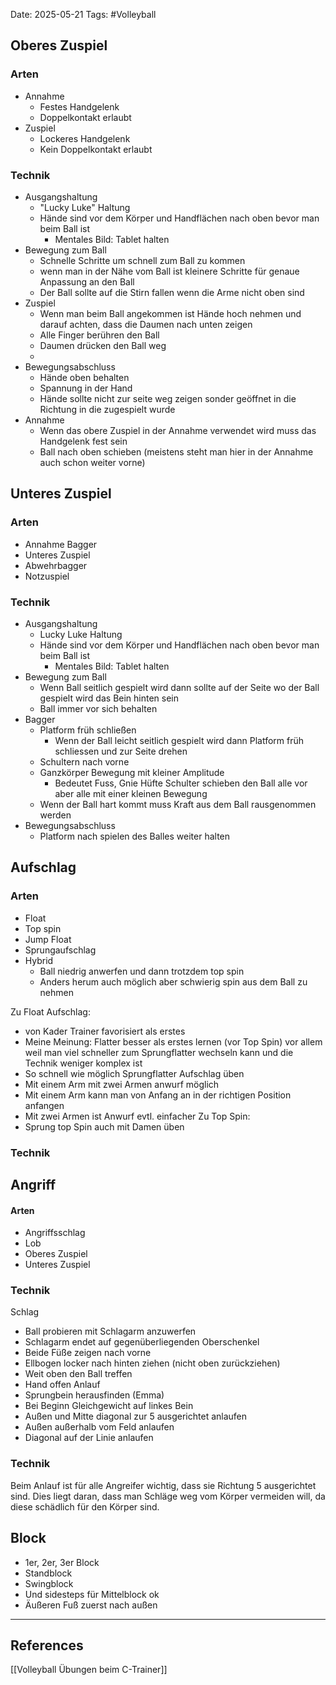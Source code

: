 Date: 2025-05-21
Tags: #Volleyball 
## Oberes Zuspiel
### Arten
- Annahme
	- Festes Handgelenk
	- Doppelkontakt erlaubt
- Zuspiel
	- Lockeres Handgelenk
	- Kein Doppelkontakt erlaubt

### Technik
- Ausgangshaltung
	- "Lucky Luke" Haltung
	- Hände sind vor dem Körper und Handflächen nach oben bevor man beim Ball ist
		- Mentales Bild: Tablet halten
- Bewegung zum Ball
	- Schnelle Schritte um schnell zum Ball zu kommen
	- wenn man in der Nähe vom Ball ist kleinere Schritte für genaue Anpassung an den Ball
	- Der Ball sollte auf die Stirn fallen wenn die Arme nicht oben sind
- Zuspiel
	- Wenn man beim Ball angekommen ist Hände hoch nehmen und darauf achten, dass die Daumen nach unten zeigen 
	- Alle Finger berühren den Ball
	- Daumen drücken den Ball weg
	- 
- Bewegungsabschluss
	- Hände oben behalten
	- Spannung in der Hand
	- Hände sollte nicht zur seite weg zeigen sonder geöffnet in die Richtung in die zugespielt wurde
- Annahme
	- Wenn das obere Zuspiel in der Annahme verwendet wird muss das Handgelenk fest sein
	- Ball nach oben schieben (meistens steht man hier in der Annahme auch schon weiter vorne)
## Unteres Zuspiel
### Arten
- Annahme Bagger
- Unteres Zuspiel
- Abwehrbagger
- Notzuspiel
### Technik
- Ausgangshaltung
	- Lucky Luke Haltung
	-  Hände sind vor dem Körper und Handflächen nach oben bevor man beim Ball ist
		- Mentales Bild: Tablet halten
- Bewegung zum Ball
	- Wenn Ball seitlich gespielt wird dann sollte auf der Seite wo der Ball gespielt wird das Bein hinten sein
	- Ball immer vor sich behalten
- Bagger
	- Platform früh schließen
		- Wenn der Ball leicht seitlich gespielt wird dann Platform früh schliessen und zur Seite drehen
	- Schultern nach vorne
	- Ganzkörper Bewegung mit kleiner Amplitude
		- Bedeutet Fuss, Gnie Hüfte Schulter schieben den Ball alle vor aber alle mit einer kleinen Bewegung
	- Wenn der Ball hart kommt muss Kraft aus dem Ball rausgenommen werden
- Bewegungsabschluss
	- Platform nach spielen des Balles weiter halten
## Aufschlag
### Arten
- Float
- Top spin
- Jump Float
- Sprungaufschlag
- Hybrid
	- Ball niedrig anwerfen und dann trotzdem top spin
	- Anders herum auch möglich aber schwierig spin aus dem Ball zu nehmen

Zu Float Aufschlag:
- von Kader Trainer favorisiert als erstes
- Meine Meinung: Flatter besser als erstes lernen (vor Top Spin) vor allem weil man viel schneller zum Sprungflatter wechseln kann und die Technik weniger komplex ist
- So schnell wie möglich Sprungflatter Aufschlag üben
- Mit einem Arm mit zwei Armen anwurf möglich 
- Mit einem Arm kann man von Anfang an in der richtigen Position anfangen
- Mit zwei Armen ist Anwurf evtl. einfacher
Zu Top Spin:
- Sprung top Spin auch mit Damen üben
### Technik

## Angriff
#### Arten
- Angriffsschlag
- Lob
- Oberes Zuspiel
- Unteres Zuspiel
### Technik
Schlag
- Ball probieren mit Schlagarm anzuwerfen
- Schlagarm endet auf gegenüberliegenden Oberschenkel 
- Beide Füße zeigen nach vorne
- Ellbogen locker nach hinten ziehen (nicht oben zurückziehen)
- Weit oben den Ball treffen
- Hand offen
Anlauf
- Sprungbein herausfinden (Emma)
- Bei Beginn Gleichgewicht auf linkes Bein
- Außen und Mitte diagonal zur 5 ausgerichtet anlaufen
- Außen außerhalb vom Feld anlaufen
- Diagonal auf der Linie anlaufen
### Technik
Beim Anlauf ist für alle Angreifer wichtig, dass sie Richtung 5 ausgerichtet sind. Dies liegt daran, dass man Schläge weg vom Körper vermeiden will, da diese schädlich für den Körper sind.
## Block
- 1er, 2er, 3er Block
- Standblock
- Swingblock
- Und sidesteps für Mittelblock ok
- Äußeren Fuß zuerst nach außen

---
## References
[[Volleyball Übungen beim C-Trainer]]